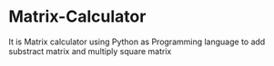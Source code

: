 # Matrix-Calculator
It is Matrix calculator using Python as Programming language  to add substract matrix and multiply square matrix
